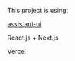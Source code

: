 This project is using:

[assistant-ui](https://github.com/Yonom/assistant-ui)

React.js + Next.js

Vercel

